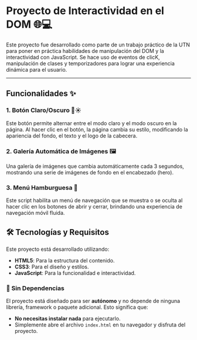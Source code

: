 # Proyecto de Interactividad en el DOM 🌐💻

Este proyecto fue desarrollado como parte de un trabajo práctico de la UTN para poner en práctica habilidades de manipulación del DOM y la interactividad con JavaScript. Se hace uso de eventos de clicK, manipulación de clases y temporizadores para lograr una experiencia dinámica para el usuario.

---

## Funcionalidades ✨

### 1. **Botón Claro/Oscuro 🌙☀️**
Este botón permite alternar entre el modo claro y el modo oscuro en la página. Al hacer clic en el botón, la página cambia su estilo, modificando la apariencia del fondo, el texto y el logo de la cabecera.


### 2. **Galería Automática de Imágenes 🖼️**
Una galería de imágenes que cambia automáticamente cada 3 segundos, mostrando una serie de imágenes de fondo en el encabezado (hero).


### 3. **Menú Hamburguesa 🍔**
Este script habilita un menú de navegación que se muestra o se oculta al hacer clic en los botones de abrir y cerrar, brindando una experiencia de navegación móvil fluida.


## 🛠️ Tecnologías y Requisitos

Este proyecto está desarrollado utilizando:

- **HTML5**: Para la estructura del contenido.
- **CSS3**: Para el diseño y estilos.
- **JavaScript**: Para la funcionalidad e interactividad.

### 🚫 Sin Dependencias

El proyecto está diseñado para ser **autónomo** y no depende de ninguna librería, framework o paquete adicional. Esto significa que:

- **No necesitas instalar nada** para ejecutarlo.
- Simplemente abre el archivo `index.html` en tu navegador y disfruta del proyecto.
